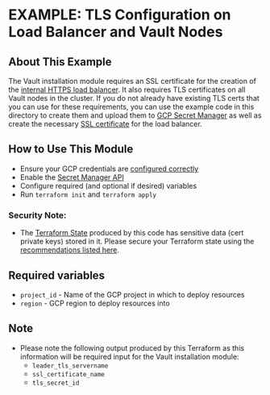 # EXAMPLE: TLS Configuration on Load Balancer and Vault Nodes

## About This Example

The Vault installation module requires an SSL certificate for the creation of the
[internal HTTPS load balancer](https://cloud.google.com/load-balancing/docs/l7-internal#ssl_certificates).
It also requires TLS certificates on all Vault nodes in the cluster. If you
do not already have existing TLS certs that you can use for these requirements,
you can use the example code in this directory to create them and upload them to
[GCP Secret Manager](https://cloud.google.com/secret-manager/docs/overview) as well as create the necessary [SSL certificate](https://cloud.google.com/load-balancing/docs/ssl-certificates) for the load balancer.

## How to Use This Module

- Ensure your GCP credentials are [configured
   correctly](https://registry.terraform.io/providers/hashicorp/google/latest/docs/guides/provider_reference#authentication)
- Enable the [Secret Manager API](https://cloud.google.com/secret-manager/docs/reference/rest)
- Configure required (and optional if desired) variables
- Run `terraform init` and `terraform apply`

### Security Note:
- The [Terraform State](https://www.terraform.io/docs/language/state/index.html)
  produced by this code has sensitive data (cert private keys) stored in it.
  Please secure your Terraform state using the [recommendations listed
  here](https://www.terraform.io/docs/language/state/sensitive-data.html#recommendations).

## Required variables

* `project_id` - Name of the GCP project in which to deploy resources
* `region` - GCP region to deploy resources into

## Note

- Please note the following output produced by this Terraform as this
  information will be required input for the Vault installation module:
   - `leader_tls_servername`
   - `ssl_certificate_name`
   - `tls_secret_id`
